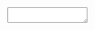 <textarea id="example1"></textarea>
<script>
Jodit.make('#example1', {
  toolbarAdaptive: false,
  buttons: [
    {
      icon: 'source',
      mode: Jodit.constants.MODE_SPLIT,
      exec: editor => {
        editor.toggleMode();
      }
    }
  ]
});
</script>
